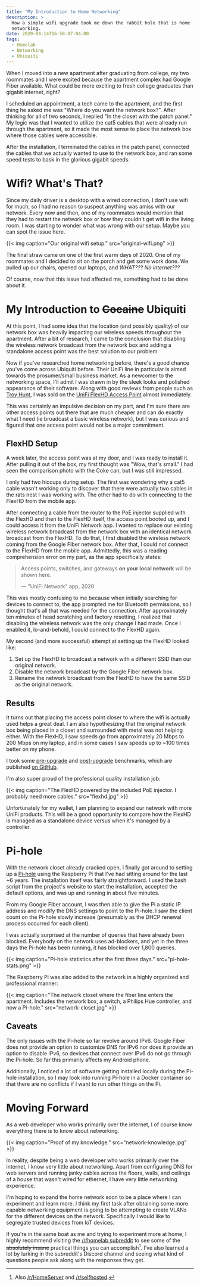 ```yaml
---
title: "My Introduction to Home Networking"
description: >
  How a simple wifi upgrade took me down the rabbit hole that is home
  networking.
date: 2020-04-14T16:58:07-04:00
tags:
  - Homelab
  - Networking
  - Ubiquiti
---
```


When I moved into a new apartment after graduating from college, my two
roommates and I were excited because the apartment complex had Google Fiber
available. What could be more exciting to fresh college graduates than gigabit
internet, right?

I scheduled an appointment, a tech came to the apartment, and the first thing he
asked me was "Where do you want the network box?". After thinking for all of two
seconds, I replied "In the closet with the patch panel." My logic was that I
wanted to utilize the cat5 cables that were already run through the apartment,
so it made the most sense to place the network box where those cables were
accessible.

After the installation, I terminated the cables in the patch panel, connected
the cables that we actually wanted to use to the network box, and ran some speed
tests to bask in the glorious gigabit speeds.

# Wifi? What's That?

Since my daily driver is a desktop with a wired connection, I don't use wifi for
much, so I had no reason to suspect anything was amiss with our network. Every
now and then, one of my roommates would mention that they had to restart the
network box or how they couldn't get wifi in the living room. I was starting to
wonder what was wrong with our setup. Maybe you can spot the issue here.

{{< img caption="Our original wifi setup." src="original-wifi.png" >}}

The final straw came on one of the first warm days of 2020. One of my roommates
and I decided to sit on the porch and get some work done. We pulled up our
chairs, opened our laptops, and *WHAT??? No internet???*

Of course, now that this issue had affected me, something had to be done about
it.

# My Introduction to ~~Cocaine~~ Ubiquiti

At this point, I had some idea that the location (and possibly quality) of our
network box was heavily impacting our wireless speeds throughout the apartment.
After a bit of research, I came to the conclusion that disabling the wireless
network broadcast from the network box and adding a standalone access point was
the best solution to our problem.

Now if you've researched home networking before, there's a good chance you've
come across Ubiquiti before. Their UniFi line in particular is aimed towards the
prosumer/small business market. As a newcomer to the networking space, I'll
admit I was drawn in by the sleek looks and polished appearance of their
software. Along with good reviews from people such as
[Troy Hunt][troy-hunt-ubiquiti], I was sold on the
[UniFi FlexHD Access Point][unifi-flexhd] almost immediately.

This was certainly an impulsive decision on my part, and I'm sure there are
other access points out there that are much cheaper and can do exactly what I
need (ie broadcast a basic wireless network), but I was curious and figured that
one access point would not be a major commitment.

## FlexHD Setup

A week later, the access point was at my door, and I was ready to install it.
After pulling it out of the box, my first thought was "Wow, that's small." I had
seen the comparison photo with the Coke can, but I was still impressed.

I only had two hiccups during setup. The first was wondering why a cat5 cable
wasn't working only to discover that there were actually two cables in the rats
nest I was working with. The other had to do with connecting to the FlexHD from
the mobile app.

After connecting a cable from the router to the PoE injector supplied with the
FlexHD and then to the FlexHD itself, the access point booted up, and I could
access it from the UniFi Network app. I wanted to replace our existing wireless
network broadcast from the network box with an identical network broadcast from
the FlexHD. To do that, I first disabled the wireless network coming from the
Google Fiber network box. After that, I could not connect to the FlexHD from the
mobile app. Admittedly, this was a reading comprehension error on my part, as
the app specifically states:

> Access points, switches, and gateways __on your local network__ will be shown
> here.
>
> &mdash; "UniFi Network" app, 2020

This was mostly confusing to me because when initially searching for devices to
connect to, the app prompted me for Bluetooth permissions, so I thought that's
all that was needed for the connection. After approximately ten minutes of head
scratching and factory resetting, I realized that disabling the wireless network
was the only change I had made. Once I enabled it, lo-and-behold, I could
connect to the FlexHD again.

My second (and more successful) attempt at setting up the FlexHD looked like:

1. Set up the FlexHD to broadcast a network with a different SSID than our
   original network.
2. Disable the network broadcast by the Google Fiber network box.
3. Rename the network broadcast from the FlexHD to have the same SSID as the
   original network.
   
## Results

It turns out that placing the access point closer to where the wifi is actually
used helps a great deal. I am also hypothesizing that the original network box
being placed in a closet and surrounded with metal was not helping either. With
the FlexHD, I saw speeds go from approximately 20 Mbps to 200 Mbps on my laptop,
and in some cases I saw speeds up to ~100 times better on my phone.

I took some [pre-upgrade][bench-pre-upgrade] and [post-upgrade][bench-new-wifi]
benchmarks, which are published [on GitHub][home-network-github].

I'm also super proud of the professional quality installation job:

{{< img caption="The FlexHD powered by the included PoE injector. I probably need more cables."
        src="flexhd.jpg" >}}

Unfortunately for my wallet, I am planning to expand our network with more UniFi
products. This will be a good opportunity to compare how the FlexHD is managed
as a standalone device versus when it's managed by a controller.
 
# Pi-hole

With the network closet already cracked open, I finally got around to setting up
a [Pi-hole][pi-hole] using the Raspberry Pi that I've had sitting around for the
last ~6 years. The installation itself was fairly straightforward. I used the
bash script from the project's website to start the installation, accepted the
default options, and was up and running in about five minutes.

From my Google Fiber account, I was then able to give the Pi a static IP
address and modify the DNS settings to point to the Pi-hole. I saw the client
count on the Pi-hole slowly increase (presumably as the DHCP renewal process
occurred for each client).

I was actually surprised at the number of queries that have already been
blocked. Everybody on the network uses ad-blockers, and yet in the three days
the Pi-hole has been running, it has blocked over 1,800 queries.

{{< img caption="Pi-hole statistics after the first three days."
           src="pi-hole-stats.png" >}}

The Raspberry Pi was also added to the network in a highly organized and
professional manner:

{{< img caption="The network closet where the fiber line enters the apartment. Includes the network box, a switch, a Philips Hue controller, and now a Pi-hole."
           src="network-closet.jpg" >}}

## Caveats

The only issues with the Pi-hole so far revolve around IPv6. Google Fiber does
not provide an option to customize DNS for IPv6 nor does it provide an option to
disable IPv6, so devices that connect over IPv6 do not go through the Pi-hole.
So far this primarily affects my Android phone.

Additionally, I noticed a lot of software getting installed locally during the
Pi-hole installation, so I may look into running Pi-hole in a Docker container
so that there are no conflicts if I want to run other things on the Pi.

# Moving Forward

As a web developer who works primarily over the internet, I of course know
everything there is to know about networking.

{{< img caption="Proof of my knowledge." src="network-knowledge.jpg" >}}

In reality, despite being a web developer who works primarily over the internet,
I know very little about networking. Apart from configuring DNS for web servers
and running janky cables across the floors, walls, and ceilings of a house that
wasn't wired for ethernet, I have very little networking experience.

I'm hoping to expand the home network soon to be a place where I can experiment
and learn more. I think my first task after obtaining some more capable
networking equipment is going to be attempting to create VLANs for the different
devices on the network. Specifically I would like to segregate trusted devices
from IoT devices.

If you're in the same boat as me and trying to experiment more at home, I highly
recommend visiting the [/r/homelab subreddit][reddit-homelab] to see some of the
~~absolutely insane~~ practical things you can accomplish[^related-subreddits].
I've also learned a lot by lurking in the subreddit's Discord channel and seeing
what kind of questions people ask along with the responses they get.

[^related-subreddits]: Also [/r/HomeServer](https://reddit.com/r/HomeServer) and
                       [/r/selfhosted](https://reddit.com/r/selfhosted).

[bench-new-wifi]: https://github.com/cdriehuys/home-network/blob/master/speedtests/new-access-point.csv
[bench-pre-upgrade]: https://github.com/cdriehuys/home-network/blob/master/speedtests/pre-upgrade.csv
[home-network-github]: https://github.com/cdriehuys/home-network
[pi-hole]: https://pi-hole.net/
[reddit-homelab]: https://reddit.com/r/homelab
[troy-hunt-ubiquiti]: https://www.troyhunt.com/ubiquiti-all-the-things-how-i-finally-fixed-my-dodgy-wifi/
[unifi-flexhd]: https://store.ui.com/collections/unifi-network-access-points/products/unifi-flexhd
